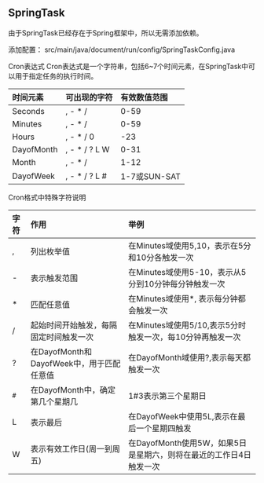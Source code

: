 ## SpringTask

由于SpringTask已经存在于Spring框架中，所以无需添加依赖。




添加配置： src/main/java/document/run/config/SpringTaskConfig.java

Cron表达式
Cron表达式是一个字符串，包括6~7个时间元素，在SpringTask中可以用于指定任务的执行时间。


时间元素 |	可出现的字符	| 有效数值范围
:- | :- | :-
Seconds|	, - * /	|0-59
Minutes|	, - * /	|0-59
Hours|	, - * /	0|-23
DayofMonth|	, - * / ? L W|	0-31
Month	|, - * /	|1-12
DayofWeek|	, - * / ? L #	|1-7或SUN-SAT


Cron格式中特殊字符说明

字符|	作用|	举例
:- | :- | :-
,	|列出枚举值|	在Minutes域使用5,10，表示在5分和10分各触发一次
-	|表示触发范围|	在Minutes域使用5-10，表示从5分到10分钟每分钟触发一次
*	|匹配任意值|	在Minutes域使用*, 表示每分钟都会触发一次
/	|起始时间开始触发，每隔固定时间触发一次|	在Minutes域使用5/10,表示5分时触发一次，每10分钟再触发一次
?	|在DayofMonth和DayofWeek中，用于匹配任意值|	在DayofMonth域使用?,表示每天都触发一次
`#`	|在DayofMonth中，确定第几个星期几|	1#3表示第三个星期日
L	|表示最后|	在DayofWeek中使用5L,表示在最后一个星期四触发
W	|表示有效工作日(周一到周五)|	在DayofMonth使用5W，如果5日是星期六，则将在最近的工作日4日触发一次

